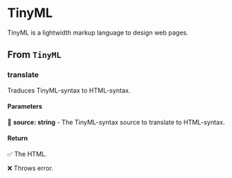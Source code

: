 # TinyML
TinyML is a lightwidth markup language to design web pages.

## From `TinyML`

### translate

Traduces TinyML-syntax to HTML-syntax.

#### Parameters

🔹 <b>source: string</b> - The TinyML-syntax source to translate to HTML-syntax.

#### Return

✅ The HTML.

❌ Throws error.
